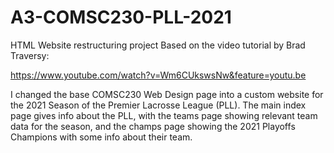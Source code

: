 # A3-COMSC230-PLL-2021

HTML Website restructuring project Based on the video tutorial by Brad Traversy:

https://www.youtube.com/watch?v=Wm6CUkswsNw&feature=youtu.be

I changed the base COMSC230 Web Design page into a custom website for the 2021 Season of the Premier Lacrosse League (PLL). The main index page gives info about the PLL, with the teams page showing relevant team data for the season, and the champs page showing the 2021 Playoffs Champions with some info about their team.
